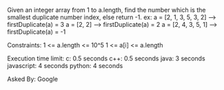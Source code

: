 Given an integer array from 1 to a.length, find the number which is the smallest duplicate number index, else return -1.
ex:
	a = [2, 1, 3, 5, 3, 2] --> firstDuplicate(a) = 3
	a = [2, 2]	-->	firstDuplicate(a) = 2
	a = [2, 4, 3, 5, 1]	--> firstDuplicate(a) = -1

Constraints:
	1 <= a.length <= 10^5
	1 <= a[i] <= a.length

Execution time limit:
	c: 0.5 seconds
	c++: 0.5 seconds
	java: 3 seconds
	javascript: 4 seconds
	python: 4 seconds

Asked By:
	Google